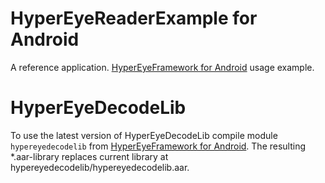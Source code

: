 # HyperEyeReaderExample for Android
A reference application. 
[HyperEyeFramework for Android](https://github.com/Winkk/HyperEyeFramework-Android) usage example.

# HyperEyeDecodeLib
To use the latest version of HyperEyeDecodeLib compile module `hypereyedecodelib` from [HyperEyeFramework for Android](https://github.com/Winkk/HyperEyeFramework-Android).
The resulting *.aar-library replaces current library at hypereyedecodelib/hypereyedecodelib.aar.
